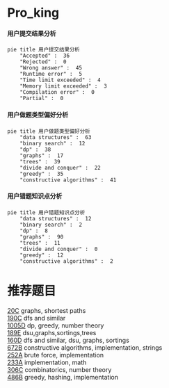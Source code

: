 # Pro_king

<!-- tabs:start -->



#### **用户提交结果分析**

```mermaid
pie title 用户提交结果分析
    "Accepted" :  36
    "Rejected" :  0
    "Wrong answer" :  45
    "Runtime error" :  5
    "Time limit exceeded" :  4
    "Memory limit exceeded" :  3
    "Compilation error" :  0
    "Partial" :  0
```

#### **用户做题类型偏好分析**

```mermaid
pie title 用户做题类型偏好分析
    "data structures" :  63
    "binary search" :  12
    "dp" :  38
    "graphs" :  17
    "trees" :  39
    "divide and conquer" :  22
    "greedy" :  35
    "constructive algorithms" :  41
```
#### **用户错题知识点分析**

```mermaid
pie title 用户错题知识点分析
    "data structures" :  12
    "binary search" :  2
    "dp" :  8
    "graphs" :  90
    "trees" :  11
    "divide and conquer" :  0
    "greedy" :  12
    "constructive algorithms" :  2
```



<!-- tabs:end -->
# 推荐题目
[20C](https://codeforces.com/contest/20/problem/C)		graphs,
                        shortest paths		  
[190C](https://codeforces.com/contest/190/problem/C)		dfs and similar		  
[1005D](https://codeforces.com/contest/1005/problem/D)		dp,
                        greedy,
                        number theory		  
[189E](https://codeforces.com/contest/189/problem/E)		dsu,graphs,sortings,trees		  
[160D](https://codeforces.com/contest/160/problem/D)		dfs and similar,
                        dsu,
                        graphs,
                        sortings		  
[672B](https://codeforces.com/contest/672/problem/B)		constructive algorithms,
                        implementation,
                        strings		  
[252A](https://codeforces.com/contest/252/problem/A)		brute force,
                        implementation		  
[233A](https://codeforces.com/contest/233/problem/A)		implementation,
                        math		  
[306C](https://codeforces.com/contest/306/problem/C)		combinatorics,
                        number theory		  
[486B](https://codeforces.com/contest/486/problem/B)		greedy,
                        hashing,
                        implementation		  
